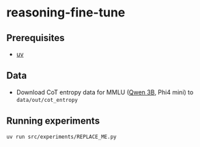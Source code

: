 # reasoning-fine-tune

## Prerequisites

- [uv](https://docs.astral.sh/uv/)

## Data

- Download CoT entropy data for MMLU ([Qwen 3B](https://disk.yandex.ru/d/A99rxeAx63CMsQ), Phi4 mini) to `data/out/cot_entropy`

## Running experiments

`uv run src/experiments/REPLACE_ME.py`